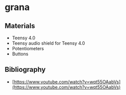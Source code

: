 # grana

## Materials

* Teensy 4.0
* Teensy audio shield for Teensy 4.0
* Potentiometers
* Buttons

## Bibliography

* [https://www.youtube.com/watch?v=wqt55OAabVs](https://www.youtube.com/watch?v=wqt55OAabVs)
